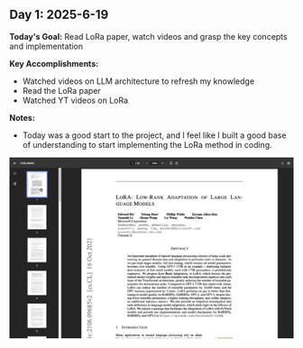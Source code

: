 ## Day 1: 2025-6-19

**Today's Goal:** Read LoRa paper, watch videos and grasp the key concepts and implementation

**Key Accomplishments:**
* Watched videos on LLM architecture to refresh my knowledge
* Read the LoRa paper
* Watched YT videos on LoRa

**Notes:**
* Today was a good start to the project, and I feel like I built a good base of understanding to start implementing the LoRa method in coding. 

![Screenshot of LoRa paper](./screenshots/day_1_ss_1.png)

